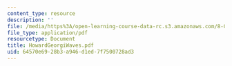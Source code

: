 ```yaml
---
content_type: resource
description: ''
file: /media/https%3A/open-learning-course-data-rc.s3.amazonaws.com/8-03sc-physics-iii-vibrations-and-waves-fall-2016/64570e6928b3a946d1ed7f7500728ad3_MIT8_03SCF16_Text_Ch2.pdf
file_type: application/pdf
resourcetype: Document
title: HowardGeorgiWaves.pdf
uid: 64570e69-28b3-a946-d1ed-7f7500728ad3
---
```

